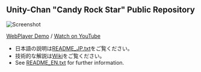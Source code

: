 Unity-Chan "Candy Rock Star" Public Repository
----------------------------------------------

![Screenshot][Screenshot]

[WebPlayer Demo][WebPlayer] / [Watch on YouTube][YouTube]

- 日本語の説明は[README_JP.txt][Readme JP]をご覧ください。
- 技術的な解説は[Wiki][Wiki]をご覧ください。
- See [README_EN.txt][Readme EN] for further information.

[Screenshot]: http://unity-chan.com/blog/wp-content/uploads/2014/08/uniteinthesky_ss.jpg
[WebPlayer]:  http://unity-chan.com/events/c86/WebPlayer/
[YouTube]:    https://www.youtube.com/watch?v=M_GUlXJ52YA
[Readme JP]:  https://github.com/unity3d-jp/unitychan-crs/blob/master/README_JP.txt
[Readme EN]:  https://github.com/unity3d-jp/unitychan-crs/blob/master/README_EN.txt
[Wiki]:       https://github.com/unity3d-jp/unitychan-crs/wiki
